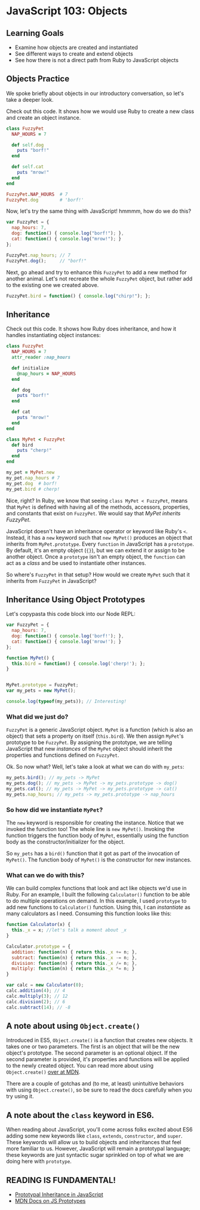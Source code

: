 # JavaScript 103: Objects
## Learning Goals
- Examine how objects are created and instantiated
- See different ways to create and extend objects
- See how there is not a direct path from Ruby to JavaScript objects


## Objects Practice
We spoke briefly about objects in our introductory conversation, so let's take a deeper look.

Check out this code. It shows how we would use Ruby to create a new class and create an object instance.
```ruby
class FuzzyPet
  NAP_HOURS = 7

  def self.dog
    puts "borf!"
  end

  def self.cat
    puts "mrow!"
  end
end

FuzzyPet.NAP_HOURS  # 7
FuzzyPet.dog        # 'borf!'
```

Now, let's try the same thing with JavaScript! hmmmm, how do we do this?

```javascript
var FuzzyPet = {
  nap_hours: 7,
  dog: function() { console.log("borf!"); },
  cat: function() { console.log("mrow!"); }
};

FuzzyPet.nap_hours; // 7
FuzzyPet.dog();     // "borf!"
```

Next, go ahead and try to enhance this `FuzzyPet` to add a new method for another animal. Let's not recreate the whole `FuzzyPet` object, but rather add to the existing one we created above.

```javascript
FuzzyPet.bird = function() { console.log("chirp!"); };
```

## Inheritance
Check out this code. It shows how Ruby does inheritance, and how it handles instantiating object instances:

```ruby
class FuzzyPet
  NAP_HOURS = 7
  attr_reader :nap_hours

  def initialize
    @nap_hours = NAP_HOURS
  end

  def dog
    puts "borf!"
  end

  def cat
    puts "mrow!"
  end
end

class MyPet < FuzzyPet
  def bird
    puts "cherp!"
  end
end

my_pet = MyPet.new
my_pet.nap_hours # 7
my_pet.dog  # borf!
my_pet.bird # cherp!
```

Nice, right? In Ruby, we know that seeing `class MyPet < FuzzyPet`, means that `MyPet` is defined with having all of the methods, accessors, properties, and constants that exist on `FuzzyPet`. We would say that _MyPet inherits FuzzyPet_.

JavaScript doesn't have an inheritance operator or keyword like Ruby's `<`. Instead, it has a `new` keyword such that `new MyPet()` produces an object that inherits from `MyPet.prototype`. Every `function` in JavaScript has a `prototype`. By default, it's an empty object (`{}`), but we can extend it or assign to be another object. Once a `prototype` isn't an empty object, the `function` can act as a _class_ and be used to instantiate other instances.

So where's `FuzzyPet` in that setup? How would we create `MyPet` such that it inherits from `FuzzyPet` in JavaScript?

## Inheritance Using Object Prototypes
Let's copypasta this code block into our Node REPL:

```javascript
var FuzzyPet = {
  nap_hours: 7,
  dog: function() { console.log('borf!'); },
  cat: function() { console.log('mrow!'); }
};

function MyPet() {
  this.bird = function() { console.log('cherp!'); };
}


MyPet.prototype = FuzzyPet;
var my_pets = new MyPet();

console.log(typeof(my_pets)); // Interesting!
```

### What did we just do?
`FuzzyPet` is a generic JavaScript object. `MyPet` is a function (which is also an object) that sets a property on itself (`this.bird`). We then assign `MyPet`'s prototype to be `FuzzyPet`. By assigning the prototype, we are telling JavaScript that new _instances_ of the `MyPet` object should inherit the properties and functions defined on `FuzzyPet`.

Ok. So now what? Well, let's take a look at what we can do with `my_pets`:

```javascript
my_pets.bird(); // my_pets -> MyPet
my_pets.dog(); // my_pets -> MyPet -> my_pets.prototype -> dog()
my_pets.cat(); // my_pets -> MyPet -> my_pets.prototype -> cat()
my_pets.nap_hours; // my_pets -> my_pets.prototype -> nap_hours
```

### So how did we instantiate `MyPet`?
The `new` keyword is responsible for creating the instance. Notice that we invoked the function too! The whole line is `new MyPet()`. Invoking the function triggers the function body of `MyPet`, essentially using the function body as the constructor/initializer for the object.

So `my_pets` has a `bird()` function that it got as part of the invocation of `MyPet()`. The function body of `MyPet()` is the constructor for new instances.

### What can we do with this?
We can build complex functions that look and act like objects we'd use in Ruby. For an example, I built the following `Calculator()` function to be able to do multiple operations on demand. In this example, I used `prototype` to add new functions to `Calculator()` function. Using this, I can _instantiate_ as many calculators as I need. Consuming this function looks like this:

```javascript
function Calculator(x) {
  this._x = x; //let's talk a moment about _x
}

Calculator.prototype = {
  addition: function(n) { return this._x += n; },
  subtract: function(n) { return this._x -= n; },
  division: function(n) { return this._x /= n; },
  multiply: function(n) { return this._x *= n; }
}

var calc = new Calculator(0);
calc.addition(4); // 4
calc.multiply(3); // 12
calc.division(2); // 6
calc.subtract(14); // -8
```

## A note about using `Object.create()`
Introduced in ES5, `Object.create()` is a function that creates new objects. It takes one or two parameters. The first is an object that will be the new object's prototype. The second parameter is an optional object. If the second parameter is provided, it's properties and functions will be applied to the newly created object. You can read more about using `Object.create()` [over at MDN](https://developer.mozilla.org/en-US/docs/Web/JavaScript/Reference/Global_Objects/Object/create).

There are a couple of gotchas and (to me, at least) unintuitive behaviors with using `Object.create()`, so be sure to read the docs carefully when you try using it.

## A note about the `class` keyword in ES6.
When reading about JavaScript, you'll come across folks excited about ES6 adding some new keywords like `class`, `extends`, `constructor`, and `super`. These keywords will allow us to build objects and inheritances that feel more familiar to us. However, JavaScript will remain a prototypal language; these keywords are just syntactic sugar sprinkled on top of what we are doing here with `prototype`.

## READING IS FUNDAMENTAL!
- [Prototypal Inheritance in JavaScript](http://javascript.crockford.com/prototypal.html)
- [MDN Docs on JS Prototypes](https://developer.mozilla.org/en-US/docs/Web/JavaScript/Inheritance_and_the_prototype_chain)
